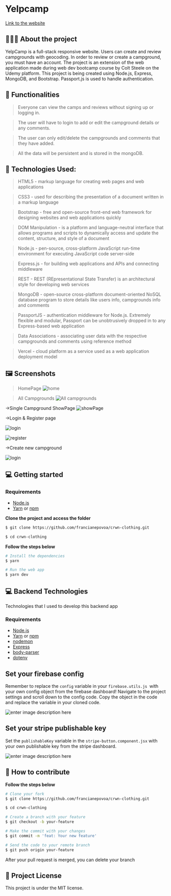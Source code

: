 # Yelpcamp
[Link to the website](https://yelpcamp2022-v0.vercel.app/)

## 👨🏻‍💻 About the project
YelpCamp is a full-stack responsive website. Users can create and review campgrounds with geocoding. In order to review or create a campground, you must have an account. 
The project is an extension of the web application made during web dev bootcamp course by Colt Steele on the Udemy platform. 
This project is being created using Node.js, Express, MongoDB, and Bootstrap. Passport.js is used to handle authentication.

## 🚀 Functionalities
>Everyone can view the camps and reviews without signing up or logging in.

>The user will have to login to add or edit the campground details or any comments.

>The user can only edit/delete the campgrounds and comments that they have added.

>All the data will be persistent and is stored in the mongoDB.

## 🚀 Technologies Used:
>HTML5 - markup language for creating web pages and web applications

>CSS3 - used for describing the presentation of a document written in a markup language

>Bootstrap - free and open-source front-end web framework for designing websites and web applications quickly

>DOM Manipulation - is a platform and language-neutral interface that allows programs and scripts to dynamically access and update the content, structure, and style of a document

>Node.js - pen-source, cross-platform JavaScript run-time environment for executing JavaScript code server-side

>Express.js - for building web applications and APIs and connecting middleware

>REST - REST (REpresentational State Transfer) is an architectural style for developing web services

>MongoDB - open-source cross-platform document-oriented NoSQL database program to store details like users info, campgrounds info and comments

>PassportJS - authentication middleware for Node.js. Extremely flexible and modular, Passport can be unobtrusively dropped in to any Express-based web application

>Data Associations - associating user data with the respective campgrounds and comments using reference method

>Vercel - cloud platform as a service used as a web application deployment model

## 🖼️ Screenshots
>HomePage
![home](https://res.cloudinary.com/ddlzbo6ut/image/upload/v1684538052/github%20screenshots/yelpcamp_0_o7vgyv.png)

>All Campgrounds
![All campgrounds](https://res.cloudinary.com/ddlzbo6ut/image/upload/v1684538043/github%20screenshots/yelpcamp_1_dvc1gw.png)

->Single Campground ShowPage
![showPage](https://res.cloudinary.com/ddlzbo6ut/image/upload/v1684538026/github%20screenshots/yelpcamp2_dkpmt2.png)

->Login & Register page

![login](https://res.cloudinary.com/ddlzbo6ut/image/upload/v1684537992/github%20screenshots/yelpcamp3_n5mift.png)

![register](https://res.cloudinary.com/ddlzbo6ut/image/upload/v1684537997/github%20screenshots/yelpcamp4_tddn3n.png)

->Create new campground

![login](https://res.cloudinary.com/ddlzbo6ut/image/upload/v1684587204/github%20screenshots/yelpcamp5_cfzm71.png)


## 💻 Getting started

### Requirements

- [Node.js](https://nodejs.org/en/)
- [Yarn](https://classic.yarnpkg.com/) or [npm](https://www.npmjs.com/)


**Clone the project and access the folder**

```bash
$ git clone https://github.com/francianepovoa/crwn-clothing.git

$ cd crwn-clothing

```

**Follow the steps below**

```bash
# Install the dependencies
$ yarn

# Run the web app
$ yarn dev
```

## 💻 Backend Technologies

Technologies that I used to develop this backend app
### Requirements

- [Node.js](https://nodejs.org/en/)
- [Yarn](https://classic.yarnpkg.com/) or [npm](https://www.npmjs.com/)
- [nodemon](https://nodemon.io/)
- [Express](https://expressjs.com/)
- [body-parser](https://github.com/expressjs/body-parser)
- [dotenv](https://github.com/motdotla/dotenv)

## Set your firebase config

Remember to replace the `config` variable in your `firebase.utils.js `with your own config object from the firebase dashboard! Navigate to the project settings and scroll down to the config code. Copy the object in the code and replace the variable in your cloned code.

![enter image description here](https://camo.githubusercontent.com/4ed8b6a189ef7358611a7301b8b5fc41f8b5ac8a02ffda9b0f72cd725015b914/68747470733a2f2f692e6962622e636f2f3679774d6b42662f53637265656e2d53686f742d323031392d30372d30312d61742d31312d33352d30322d414d2e706e67)

## Set your stripe publishable key


Set the `publishableKey` variable in the `stripe-button.component.jsx` with your own publishable key from the stripe dashboard.

![enter image description here](https://camo.githubusercontent.com/fb711e324a7e95a935e5db8ca73549c48e4fc3f8cd1a31ad893a8f18f72bd23e/68747470733a2f2f692e6962622e636f2f646a51546d56462f53637265656e2d53686f742d323031392d30372d30312d61742d322d31382d35302d414d2e706e67)

## 🤔 How to contribute 

**Follow the steps below**

```bash
# Clone your fork
$ git clone https://github.com/francianepovoa/crwn-clothing.git

$ cd crwn-clothing

# Create a branch with your feature
$ git checkout -b your-feature

# Make the commit with your changes
$ git commit -m 'feat: Your new feature'

# Send the code to your remote branch
$ git push origin your-feature
```

After your pull request is merged, you can delete your branch

## 📝 Project License

This project is under the MIT license.
